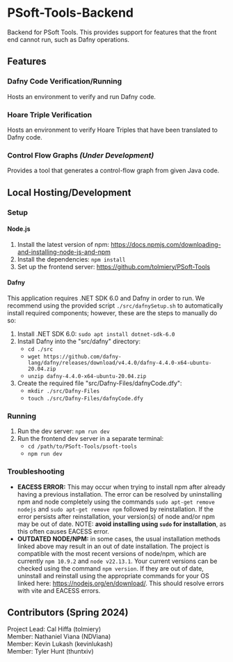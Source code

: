 # PSoft-Tools-Backend
Backend for PSoft Tools. This provides support for features that the front end cannot run, such as Dafny operations.
## Features
### Dafny Code Verification/Running
Hosts an environment to verify and run Dafny code.
### Hoare Triple Verification
Hosts an environment to verify Hoare Triples that have been translated to Dafny code.
### Control Flow Graphs *(Under Development)*
Provides a tool that generates a control-flow graph from given Java code.
## Local Hosting/Development
### Setup
#### Node.js
1. Install the latest version of npm: https://docs.npmjs.com/downloading-and-installing-node-js-and-npm
2. Install the dependencies: `npm install`
3. Set up the frontend server: https://github.com/tolmiery/PSoft-Tools
#### Dafny
This application requires .NET SDK 6.0 and Dafny in order to run. We recommend using the provided script `./src/dafnySetup.sh` to automatically install required components; however, these are the steps to manually do so:
1. Install .NET SDK 6.0: `sudo apt install dotnet-sdk-6.0`
2. Install Dafny into the "src/dafny" directory:
    - `cd ./src`
    - `wget https://github.com/dafny-lang/dafny/releases/download/v4.4.0/dafny-4.4.0-x64-ubuntu-20.04.zip`
    - `unzip dafny-4.4.0-x64-ubuntu-20.04.zip`
3. Create the required file "src/Dafny-Files/dafnyCode.dfy":
    - `mkdir ./src/Dafny-Files`
    - `touch ./src/Dafny-Files/dafnyCode.dfy`

### Running
1. Run the dev server: `npm run dev`
2. Run the frontend dev server in a separate terminal: 
    - `cd /path/to/PSoft-Tools/psoft-tools`
    - `npm run dev`
### Troubleshooting
* **EACESS ERROR:** This may occur when trying to install npm after already having a previous installation. The error can be resolved by uninstalling npm and node completely using the commands `sudo apt-get remove nodejs` and `sudo apt-get remove npm` followed by reinstallation. If the error persists after reinstallation, your version(s) of node and/or npm may be out of date. NOTE: **avoid installing using `sudo` for installation**, as this often causes EACESS error.
*  **OUTDATED NODE/NPM:** in some cases, the usual installation methods linked above may result in an out of date installation. The project is compatible with the most recent versions of node/npm, which are currently `npm 10.9.2` and `node v22.13.1`. Your current versions can be checked using the command `npm version`. If they are out of date, uninstall and reinstall using the appropriate commands for your OS linked here: https://nodejs.org/en/download/. This should resolve errors with vite and EACESS errors.
## Contributors (Spring 2024)
Project Lead: Cal Hiffa (tolmiery)  
Member: Nathaniel Viana (NDViana)  
Member: Kevin Lukash (kevinlukash)  
Member: Tyler Hunt (thuntxiv)
